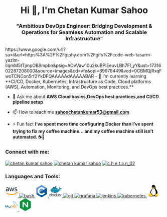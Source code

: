 <h1 align="center">Hi 👋, I'm Chetan Kumar Sahoo</h1>
<h3 align="center">"Ambitious DevOps Engineer: Bridging Development & Operations for Seamless Automation and Scalable Infrastructure"</h3>
https://www.google.com/url?sa=i&url=https%3A%2F%2Fgiphy.com%2Fgifs%2Fcode-web-tasarm-yazlm-iIqmM5tTjmpOB9mpbn&psig=AOvVaw10u2kuBPlEeuvLBh7FI_yY&ust=1731602287208000&source=images&cd=vfe&opi=89978449&ved=0CBMQjRxqFwoTCNCon5rf2YkDFQAAAAAdAAAAABAR
- 🌱 I’m currently learning **CI/CD, Docker, Kubernetes, Infrastructure as Code, Cloud platforms (AWS), Automation, Monitoring, and DevOps best practices.**

- 💬 Ask me about **AWS Cloud basics,DevOps best practices,and CI/CD pipeline setup**

- 📫 How to reach me **sahoochetankumar53@gmail.com**

- ⚡ Fun fact **I’ve spent more time configuring Docker than I’ve spent trying to fix my coffee machine... and my coffee machine still isn’t automated. ☕🤖**

<h3 align="left">Connect with me:</h3>
<p align="left">
<a href="https://linkedin.com/in/chetan kumar sahoo" target="blank"><img align="center" src="https://raw.githubusercontent.com/rahuldkjain/github-profile-readme-generator/master/src/images/icons/Social/linked-in-alt.svg" alt="chetan kumar sahoo" height="30" width="40" /></a>
<a href="https://fb.com/chetan kumar sahoo" target="blank"><img align="center" src="https://raw.githubusercontent.com/rahuldkjain/github-profile-readme-generator/master/src/images/icons/Social/facebook.svg" alt="chetan kumar sahoo" height="30" width="40" /></a>
<a href="https://instagram.com/c.h.e.t.a.n_02" target="blank"><img align="center" src="https://raw.githubusercontent.com/rahuldkjain/github-profile-readme-generator/master/src/images/icons/Social/instagram.svg" alt="c.h.e.t.a.n_02" height="30" width="40" /></a>
</p>

<h3 align="left">Languages and Tools:</h3>
<p align="left"> <a href="https://aws.amazon.com" target="_blank" rel="noreferrer"> <img src="https://raw.githubusercontent.com/devicons/devicon/master/icons/amazonwebservices/amazonwebservices-original-wordmark.svg" alt="aws" width="40" height="40"/> </a> <a href="https://www.gnu.org/software/bash/" target="_blank" rel="noreferrer"> <img src="https://www.vectorlogo.zone/logos/gnu_bash/gnu_bash-icon.svg" alt="bash" width="40" height="40"/> </a> <a href="https://www.cprogramming.com/" target="_blank" rel="noreferrer"> <img src="https://raw.githubusercontent.com/devicons/devicon/master/icons/c/c-original.svg" alt="c" width="40" height="40"/> </a> <a href="https://www.docker.com/" target="_blank" rel="noreferrer"> <img src="https://raw.githubusercontent.com/devicons/devicon/master/icons/docker/docker-original-wordmark.svg" alt="docker" width="40" height="40"/> </a> <a href="https://git-scm.com/" target="_blank" rel="noreferrer"> <img src="https://www.vectorlogo.zone/logos/git-scm/git-scm-icon.svg" alt="git" width="40" height="40"/> </a> <a href="https://grafana.com" target="_blank" rel="noreferrer"> <img src="https://www.vectorlogo.zone/logos/grafana/grafana-icon.svg" alt="grafana" width="40" height="40"/> </a> <a href="https://www.jenkins.io" target="_blank" rel="noreferrer"> <img src="https://www.vectorlogo.zone/logos/jenkins/jenkins-icon.svg" alt="jenkins" width="40" height="40"/> </a> <a href="https://kubernetes.io" target="_blank" rel="noreferrer"> <img src="https://www.vectorlogo.zone/logos/kubernetes/kubernetes-icon.svg" alt="kubernetes" width="40" height="40"/> </a> <a href="https://www.linux.org/" target="_blank" rel="noreferrer"> <img src="https://raw.githubusercontent.com/devicons/devicon/master/icons/linux/linux-original.svg" alt="linux" width="40" height="40"/> </a> <a href="https://www.mysql.com/" target="_blank" rel="noreferrer"> <img src="https://raw.githubusercontent.com/devicons/devicon/master/icons/mysql/mysql-original-wordmark.svg" alt="mysql" width="40" height="40"/> </a> <a href="https://www.nginx.com" target="_blank" rel="noreferrer"> <img src="https://raw.githubusercontent.com/devicons/devicon/master/icons/nginx/nginx-original.svg" alt="nginx" width="40" height="40"/> </a> </p>
